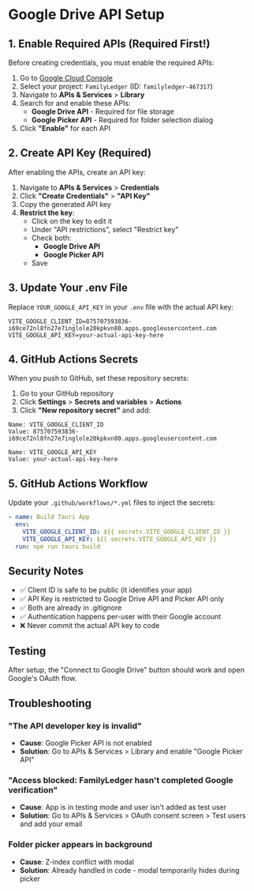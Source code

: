# Google Drive API Setup

## 1. Enable Required APIs (Required First!)

Before creating credentials, you must enable the required APIs:

1. Go to [Google Cloud Console](https://console.cloud.google.com)
2. Select your project: `FamilyLedger` (ID: `familyledger-467317`)
3. Navigate to **APIs & Services** > **Library**
4. Search for and enable these APIs:
   - **Google Drive API** - Required for file storage
   - **Google Picker API** - Required for folder selection dialog
5. Click **"Enable"** for each API

## 2. Create API Key (Required)

After enabling the APIs, create an API key:

1. Navigate to **APIs & Services** > **Credentials**
2. Click **"Create Credentials"** > **"API Key"**
3. Copy the generated API key
4. **Restrict the key**:
   - Click on the key to edit it
   - Under "API restrictions", select "Restrict key"
   - Check both:
     - **Google Drive API**
     - **Google Picker API**
   - Save

## 3. Update Your .env File

Replace `YOUR_GOOGLE_API_KEY` in your `.env` file with the actual API key:

```env
VITE_GOOGLE_CLIENT_ID=875707593836-i69ce72nl8fn27e7inglole20kpkvn80.apps.googleusercontent.com
VITE_GOOGLE_API_KEY=your-actual-api-key-here
```

## 4. GitHub Actions Secrets

When you push to GitHub, set these repository secrets:

1. Go to your GitHub repository
2. Click **Settings** > **Secrets and variables** > **Actions**
3. Click **"New repository secret"** and add:

```
Name: VITE_GOOGLE_CLIENT_ID
Value: 875707593836-i69ce72nl8fn27e7inglole20kpkvn80.apps.googleusercontent.com

Name: VITE_GOOGLE_API_KEY  
Value: your-actual-api-key-here
```

## 5. GitHub Actions Workflow

Update your `.github/workflows/*.yml` files to inject the secrets:

```yaml
- name: Build Tauri App
  env:
    VITE_GOOGLE_CLIENT_ID: ${{ secrets.VITE_GOOGLE_CLIENT_ID }}
    VITE_GOOGLE_API_KEY: ${{ secrets.VITE_GOOGLE_API_KEY }}
  run: npm run tauri build
```

## Security Notes

- ✅ Client ID is safe to be public (it identifies your app)
- ✅ API Key is restricted to Google Drive API and Picker API only
- ✅ Both are already in .gitignore
- ✅ Authentication happens per-user with their Google account
- ❌ Never commit the actual API key to code

## Testing

After setup, the "Connect to Google Drive" button should work and open Google's OAuth flow.

## Troubleshooting

### "The API developer key is invalid"
- **Cause**: Google Picker API is not enabled
- **Solution**: Go to APIs & Services > Library and enable "Google Picker API"

### "Access blocked: FamilyLedger hasn't completed Google verification"
- **Cause**: App is in testing mode and user isn't added as test user
- **Solution**: Go to APIs & Services > OAuth consent screen > Test users and add your email

### Folder picker appears in background
- **Cause**: Z-index conflict with modal
- **Solution**: Already handled in code - modal temporarily hides during picker